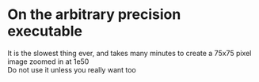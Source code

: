 # On the arbitrary precision executable    
It is the slowest thing ever, and takes many minutes to create a 75x75 pixel image zoomed in at 1e50    
Do not use it unless you really want too
